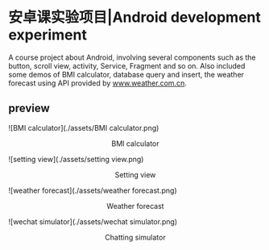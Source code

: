 # 安卓课实验项目|Android development experiment
A course project about Android, involving several components such as the button, scroll view, activity, Service, Fragment and so on.
Also included some demos of BMI calculator, database query and insert, the weather forecast using API provided by www.weather.com.cn.

## preview

![BMI calculator](./assets/BMI calculator.png)

<center>BMI calculator</center>

![setting view](./assets/setting view.png)

<center> Setting view</center>



![weather forecast](./assets/weather forecast.png)

<center>Weather forecast</center>

![wechat simulator](./assets/wechat simulator.png)

<center>Chatting simulator</center>

